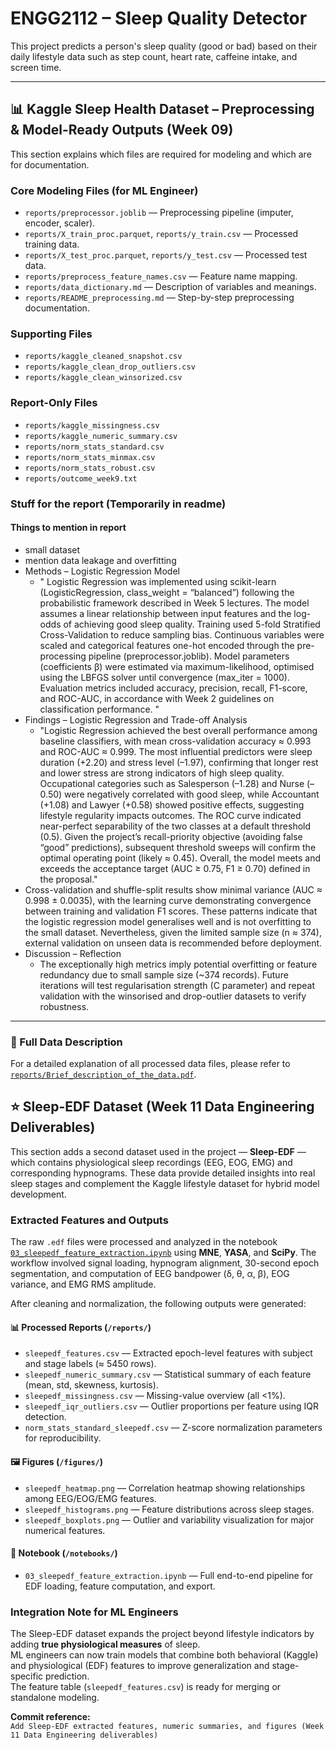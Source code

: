 # ENGG2112 – Sleep Quality Detector

This project predicts a person's sleep quality (good or bad) based on their daily lifestyle data such as step count, heart rate, caffeine intake, and screen time.

---

## 📊 Kaggle Sleep Health Dataset – Preprocessing & Model-Ready Outputs (Week 09)

This section explains which files are required for modeling and which are for documentation.

### Core Modeling Files (for ML Engineer)
- `reports/preprocessor.joblib` — Preprocessing pipeline (imputer, encoder, scaler).
- `reports/X_train_proc.parquet`, `reports/y_train.csv` — Processed training data.
- `reports/X_test_proc.parquet`, `reports/y_test.csv` — Processed test data.
- `reports/preprocess_feature_names.csv` — Feature name mapping.
- `reports/data_dictionary.md` — Description of variables and meanings.
- `reports/README_preprocessing.md` — Step-by-step preprocessing documentation.

### Supporting Files
- `reports/kaggle_cleaned_snapshot.csv`
- `reports/kaggle_clean_drop_outliers.csv`
- `reports/kaggle_clean_winsorized.csv`

### Report-Only Files
- `reports/kaggle_missingness.csv`
- `reports/kaggle_numeric_summary.csv`
- `reports/norm_stats_standard.csv`
- `reports/norm_stats_minmax.csv`
- `reports/norm_stats_robust.csv`
- `reports/outcome_week9.txt`

### Stuff for the report (Temporarily in readme)
#### Things to mention in report
- small dataset
- mention data leakage and overfitting
- Methods – Logistic Regression Model
  - " Logistic Regression was implemented using scikit-learn (LogisticRegression, class_weight = “balanced”) following the probabilistic framework described in Week 5 lectures.
The model assumes a linear relationship between input features and the log-odds of achieving good sleep quality.
Training used 5-fold Stratified Cross-Validation to reduce sampling bias.
Continuous variables were scaled and categorical features one-hot encoded through the pre-processing pipeline (preprocessor.joblib).
Model parameters (coefficients β) were estimated via maximum-likelihood, optimised using the LBFGS solver until convergence (max_iter = 1000).
Evaluation metrics included accuracy, precision, recall, F1-score, and ROC-AUC, in accordance with Week 2 guidelines on classification performance. "
- Findings – Logistic Regression and Trade-off Analysis
  - "Logistic Regression achieved the best overall performance among baseline classifiers, with mean cross-validation accuracy ≈ 0.993 and ROC-AUC ≈ 0.999.
The most influential predictors were sleep duration (+2.20) and stress level (–1.97), confirming that longer rest and lower stress are strong indicators of high sleep quality.
Occupational categories such as Salesperson (–1.28) and Nurse (–0.50) were negatively correlated with good sleep, while Accountant (+1.08) and Lawyer (+0.58) showed positive effects, suggesting lifestyle regularity impacts outcomes.
The ROC curve indicated near-perfect separability of the two classes at a default threshold (0.5).
Given the project’s recall-priority objective (avoiding false “good” predictions), subsequent threshold sweeps will confirm the optimal operating point (likely ≈ 0.45).
Overall, the model meets and exceeds the acceptance target (AUC ≥ 0.75, F1 ≥ 0.70) defined in the proposal."
- Cross-validation and shuffle-split results show minimal variance (AUC ≈ 0.998 ± 0.0035), with the learning curve demonstrating convergence between training and validation F1 scores. These patterns indicate that the logistic regression model generalises well and is not overfitting to the small dataset. Nevertheless, given the limited sample size (n ≈ 374), external validation on unseen data is recommended before deployment.
- Discussion – Reflection
  - The exceptionally high metrics imply potential overfitting or feature redundancy due to small sample size (~374 records).
Future iterations will test regularisation strength (C parameter) and repeat validation with the winsorised and drop-outlier datasets to verify robustness.
---

### 📄 Full Data Description
For a detailed explanation of all processed data files, please refer to  
[`reports/Brief_description_of_the_data.pdf`](reports/Brief_description_of_the_data.pdf).


## ⭐️ Sleep-EDF Dataset (Week 11 Data Engineering Deliverables)

This section adds a second dataset used in the project — **Sleep-EDF** — which contains physiological sleep recordings (EEG, EOG, EMG) and corresponding hypnograms. These data provide detailed insights into real sleep stages and complement the Kaggle lifestyle dataset for hybrid model development.

### Extracted Features and Outputs
The raw `.edf` files were processed and analyzed in the notebook [`03_sleepedf_feature_extraction.ipynb`](notebooks/03_sleepedf_feature_extraction.ipynb) using **MNE**, **YASA**, and **SciPy**. The workflow involved signal loading, hypnogram alignment, 30-second epoch segmentation, and computation of EEG bandpower (δ, θ, α, β), EOG variance, and EMG RMS amplitude.

After cleaning and normalization, the following outputs were generated:

#### 📊 Processed Reports (`/reports/`)
- `sleepedf_features.csv` — Extracted epoch-level features with subject and stage labels (≈ 5450 rows).  
- `sleepedf_numeric_summary.csv` — Statistical summary of each feature (mean, std, skewness, kurtosis).  
- `sleepedf_missingness.csv` — Missing-value overview (all <1%).  
- `sleepedf_iqr_outliers.csv` — Outlier proportions per feature using IQR detection.  
- `norm_stats_standard_sleepedf.csv` — Z-score normalization parameters for reproducibility.  

#### 🖼 Figures (`/figures/`)
- `sleepedf_heatmap.png` — Correlation heatmap showing relationships among EEG/EOG/EMG features.  
- `sleepedf_histograms.png` — Feature distributions across sleep stages.  
- `sleepedf_boxplots.png` — Outlier and variability visualization for major numerical features.  

#### 🧾 Notebook (`/notebooks/`)
- `03_sleepedf_feature_extraction.ipynb` — Full end-to-end pipeline for EDF loading, feature computation, and export.  

### Integration Note for ML Engineers
The Sleep-EDF dataset expands the project beyond lifestyle indicators by adding **true physiological measures** of sleep.  
ML engineers can now train models that combine both behavioral (Kaggle) and physiological (EDF) features to improve generalization and stage-specific prediction.  
The feature table (`sleepedf_features.csv`) is ready for merging or standalone modeling.

**Commit reference:**  
`Add Sleep-EDF extracted features, numeric summaries, and figures (Week 11 Data Engineering deliverables)`
